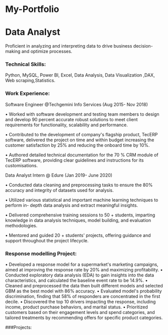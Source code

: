 # My-Portfolio
# Data Analyst
Proficient in analyzing and interpreting data to drive business decision-making and optimize processes.

### Technical Skills:
Python, MySQL, Power BI, Excel, Data Analysis, Data Visualization ,DAX, Web scraping,Statistics.

### Work Experience:
Software Engineer @Techgemini Info Services (Aug 2015- Nov 2018)

• Worked with software development and testing team members to design and develop 90 percent accurate robust solutions to meet client requirements for functionality, scalability and performance.

• Contributed to the development of company's flagship product, TecERP
software, delivered the project on time and within budget increasing the customer satisfaction by 25% and reducing the onboard time by 10%.

• Authored detailed technical documentation for the 70 % CRM module of TecERP software, providing clear guidelines and instructions for its customisations.

Data Analyst Intern @ Edure (Jan 2019- June 2020)

• Conducted data cleaning and preprocessing tasks to ensure the 80% accuracy and integrity of datasets used for analysis.

• Utilized various statistical and  important machine learning techniques to perform in- depth data analysis and extract meaningful insights.

• Delivered comprehensive training sessions to 50 + students, imparting knowledge
in data analysis techniques, model building, and evaluation methodologies.

• Mentored and guided 20 + students' projects, offering guidance and support throughout the project lifecycle.

### Response modelling Project:

• Developed a response model for a supermarket's marketing campaigns, aimed at improving the
response rate by 20% and maximizing profitability.
• Conducted exploratory data analysis (EDA) to gain insights into the data characteristics, and calculated the baseline event rate to be 14.9%.
• Cleaned and preprocessed the data then built
different models and selected GBM as the best model with 86% accuracy.
• Evaluated model's probability discrimination, finding that 58% of responders are concentrated in the first decile.
• Discovered the top 10 drivers impacting the
response, including income, product purchase behaviors, and marital status.
• Prioritized customers based on their engagement levels and spend categories, and tailored treatments by recommending offers for specific product categories.








###Projects:





